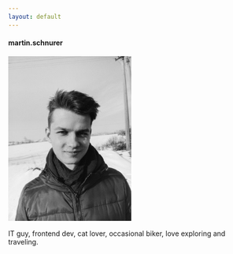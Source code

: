 ```yaml
---
layout: default
---
```


<div class="content">
    <div class="text-center about-user">
        <div>
            <h4 class="text-center">martin.schnurer</h4>
            <img src="/assets/images/pic.png" width="250" />
            <div>
                <p>IT guy, frontend dev, cat lover, occasional biker, love exploring and traveling.</p>
            </div>
    </div>
</div>
</div>